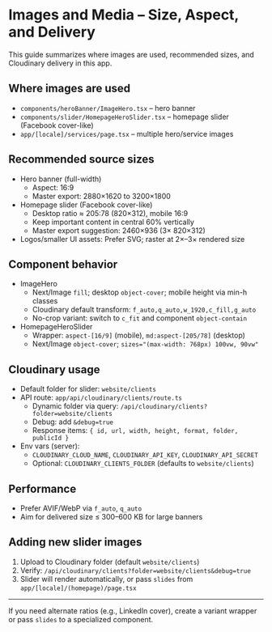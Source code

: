 # Images and Media – Size, Aspect, and Delivery

This guide summarizes where images are used, recommended sizes, and Cloudinary delivery in this app.

## Where images are used

- `components/heroBanner/ImageHero.tsx` – hero banner
- `components/slider/HomepageHeroSlider.tsx` – homepage slider (Facebook cover-like)
- `app/[locale]/services/page.tsx` – multiple hero/service images

## Recommended source sizes

- Hero banner (full-width)
  - Aspect: 16:9
  - Master export: 2880×1620 to 3200×1800
- Homepage slider (Facebook cover-like)
  - Desktop ratio ≈ 205:78 (820×312), mobile 16:9
  - Keep important content in central 60% vertically
  - Master export suggestion: 2460×936 (3× 820×312)
- Logos/smaller UI assets: Prefer SVG; raster at 2×–3× rendered size

## Component behavior

- ImageHero
  - Next/Image `fill`; desktop `object-cover`; mobile height via min-h classes
  - Cloudinary default transform: `f_auto,q_auto,w_1920,c_fill,g_auto`
  - No-crop variant: switch to `c_fit` and component `object-contain`
- HomepageHeroSlider
  - Wrapper: `aspect-[16/9]` (mobile), `md:aspect-[205/78]` (desktop)
  - Next/Image `object-cover`; `sizes="(max-width: 768px) 100vw, 90vw"`

## Cloudinary usage

- Default folder for slider: `website/clients`
- API route: `app/api/cloudinary/clients/route.ts`
  - Dynamic folder via query: `/api/cloudinary/clients?folder=website/clients`
  - Debug: add `&debug=true`
  - Response items: `{ id, url, width, height, format, folder, publicId }`
- Env vars (server):
  - `CLOUDINARY_CLOUD_NAME`, `CLOUDINARY_API_KEY`, `CLOUDINARY_API_SECRET`
  - Optional: `CLOUDINARY_CLIENTS_FOLDER` (defaults to `website/clients`)

## Performance

- Prefer AVIF/WebP via `f_auto`, `q_auto`
- Aim for delivered size ≤ 300–600 KB for large banners

## Adding new slider images

1. Upload to Cloudinary folder (default `website/clients`)
2. Verify: `/api/cloudinary/clients?folder=website/clients&debug=true`
3. Slider will render automatically, or pass `slides` from `app/[locale]/(homepage)/page.tsx`

---

If you need alternate ratios (e.g., LinkedIn cover), create a variant wrapper or pass `slides` to a specialized component.

